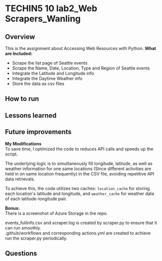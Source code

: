 # TECHIN5 10 lab2_Web Scrapers_Wanling

## Overview
This is the assignment about Accessing Web Resources with Python.
**What are Included:**
- Scrape the list page of Seattle events
- Scrape the Name, Date, Location, Type and Region of Seattle events
- Integrate the Latitude and Longitude info
- Integrate the Daytime Weather info
- Store the data as csv files

## How to run

## Lessons learned

## Future improvements
**My Modifications**  
To save time, I optimized the code to reduces API calls and speeds up the script.

The underlying logic is to simultaneously fill longitude, latitude, as well as weather information for one same locations (Since different activities are held in on same location frequently) in the CSV file, avoiding repetitive API data retrievals. 

To achieve this, the code utilizes two caches: `location_cache` for storing each location's latitude and longitude, and `weather_cache` for weather data of each latitude-longitude pair.

**Bonus:**  
There is a screenshot of Azure Storage in the repo.

events_fullinfo.csv and scraper.log is created by scraper.py to ensure that it can run smoothly.  
.github/workflows and corresponding actions.yml are created to achieve run the scraper.py periodically.

## Questions

